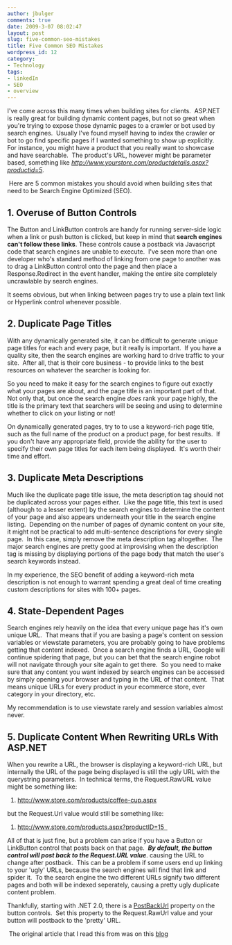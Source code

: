 ```yaml
---
author: jbulger
comments: true
date: 2009-3-07 08:02:47
layout: post
slug: five-common-seo-mistakes
title: Five Common SEO Mistakes
wordpress_id: 12
category:
- Technology
tags:
- linkedIn
- SEO
- overview
---
```


I've come across this many times when building sites for clients.  ASP.NET is really great for building dynamic content pages, but not so great when you're trying to expose those dynamic pages to a crawler or bot used by search engines.  Usually I've found myself having to index the crawler or bot to go find specific pages if I wanted something to show up explicitly.  For instance, you might have a product that you really want to showcase and have searchable.  The product's URL, however might be parameter based, something like _http://www.yourstore.com/productdetails.aspx?productid=5_.

 Here are 5 common mistakes you should avoid when building sites that need to be Search Engine Optimized (SEO).


## **1. Overuse of Button Controls**


The Button and LinkButton controls are handy for running server-side logic when a link or push button is clicked, but keep in mind that **search engines can't follow these links**. These controls cause a postback via Javascript code that search engines are unable to execute.  I've seen more than one developer who's standard method of linking from one page to another was to drag a LinkButton control onto the page and then place a Response.Redirect in the event handler, making the entire site completely uncrawlable by search engines.


It seems obvious, but when linking between pages try to use a plain text link or Hyperlink control whenever possible.




## **2. Duplicate Page Titles**


With any dynamically generated site, it can be difficult to generate unique page titles for each and every page, but it really is important.  If you have a quality site, then the search engines are working hard to drive traffic to your site.  After all, that is their core business - to provide links to the best resources on whatever the searcher is looking for. 

So you need to make it easy for the search engines to figure out exactly what your pages are about, and the page title is an important part of that.  Not only that, but once the search engine _does_ rank your page highly, the title is the primary text that searchers will be seeing and using to determine whether to click on your listing or not!  


On dynamically generated pages, try to to use a keyword-rich page title, such as the full name of the product on a product page, for best results.  If you don't have any appropriate field, provide the ability for the user to specify their own page titles for each item being displayed.  It's worth their time and effort.




## **3. Duplicate Meta Descriptions**


Much like the duplicate page title issue, the meta description tag should not be duplicated across your pages either.  Like the page title, this text is used (although to a lesser extent) by the search engines to determine the content of your page and also appears underneath your title in the search engine listing.  Depending on the number of pages of dynamic content on your site, it might not be practical to add multi-sentence descriptions for every single page.  In this case, simply remove the meta description tag altogether.  The major search engines are pretty good at improvising when the description tag is missing by displaying portions of the page body that match the user's search keywords instead.


In my experience, the SEO benefit of adding a keyword-rich meta description is not enough to warrant spending a great deal of time creating custom descriptions for sites with 100+ pages.




## **4. State-Dependent Pages**


Search engines rely heavily on the idea that every unique page has it's own unique URL.  That means that if you are basing a page's content on session variables or viewstate parameters, you are probably going to have problems getting that content indexed.  Once a search engine finds a URL, Google will continue spidering that page, but you can bet that the search engine robot will not navigate through your site again to get there.  So you need to make sure that any content you want indexed by search engines can be accessed by simply opening your browser and typing in the URL of that content.  That means unique URLs for every product in your ecommerce store, ever category in your directory, etc. 


My recommendation is to use viewstate rarely and session variables almost never.




## **5. Duplicate Content When Rewriting URLs With ASP.NET**


When you rewrite a URL, the browser is displaying a keyword-rich URL, but internally the URL of the page being displayed is still the ugly URL with the querystring parameters.  In technical terms, the Request.RawURL value might be something like:



	
  1. http://www.store.com/products/coffee-cup.aspx




but the Request.Url value would still be something like:






	
  1. http://www.store.com/products.aspx?productID=15  


All of that is just fine, but a problem can arise if you have a Button or LinkButton control that posts back on that page.  **_By default, the button control will post back to the Request.URL value_**. causing the URL to change after postback.  This can be a problem if some users end up linking to your 'ugly' URLs, because the search engines will find that link and spider it.  To the search engine the two different URLs signify two different pages and both will be indexed seperately, causing a pretty ugly duplicate content problem.  


Thankfully, starting with .NET 2.0, there is a [PostBackUrl](http://msdn.microsoft.com/en-us/library/system.web.ui.webcontrols.button.postbackurl%28VS.80%29.aspx) property on the button controls.  Set this property to the Request.RawUrl value and your button will postback to the 'pretty' URL.


 The original article that I read this from was on this [blog](http://www.dexign.net/post/2008/07/08/Five-ASPNET-SEO-Mistakes.aspx)

